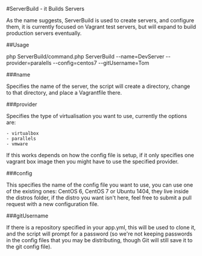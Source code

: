 #ServerBuild - it Builds Servers

As the name suggests, ServerBuild is used to create servers, and configure them, it is currently focused on Vagrant
test servers, but will expand to build production servers eventually.

##Usage

php ServerBuild/command.php ServerBuild --name=DevServer --provider=paralells --config=centos7 --gitUsername=Tom

###name

Specifies the name of the server, the script will create a directory,
change to that directory, and place a Vagrantfile there.

###provider

Specifies the type of virtualisation you want to use, currently the options are:

    - virtualbox
    - parallels
    - vmware

If this works depends on how the config file is setup,
if it only specifies one vagrant box image then you might have to use the specified provider.

###config

This specifies the name of the config file you want to use,
you can use one of the existing ones: CentOS 6, CentOS 7 or Ubuntu 1404, they live inside the distros folder, if the
distro you want isn't here, feel free to submit a pull request with a new configuration file.

###gitUsername

If there is a repository specified in your app.yml, this will be used to clone it,
and the script will prompt for a password (so we're not keeping passwords in the config files that you may be
distributing, though Git will still save it to the git config file).